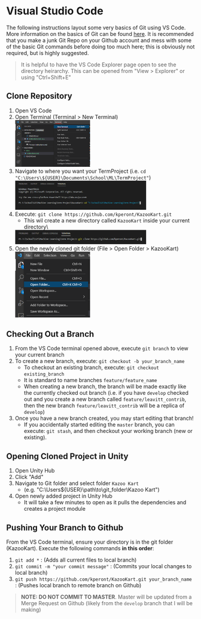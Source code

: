# Visual Studio Code
The following instructions layout some very basics of Git using VS Code. More information on the basics of Git can be found [here](https://guides.github.com/introduction/git-handbook/). It is recommended that you make a junk Git Repo on your Github account and mess with some of the basic Git commands before doing too much here; this is obviously not required, but is highly suggested.

> It is helpful to have the VS Code Explorer page open to see the directory heirarchy. This can be opened from "View > Explorer" or using "Ctrl+Shift+E"

## Clone Repository
1. Open VS Code
2. Open Terminal (Terminal > New Terminal)\
   <img src="./img/OpenTerminal.PNG" width="200">
3. Navigate to where you want your TermProject (i.e. `cd "C:\Users\${USER}\Documents\School\ML\TermProject"`)\
   <img src="./img/TerminalCD.PNG" width="350">
4. Execute: `git clone https://github.com/kperont/KazooKart.git`
   * This wil create a new directory called `KazooKart` inside your current directory\
   <img src="./img/TerminalClone.PNG" width="350">
5. Open the newly cloned git folder (File > Open Folder > KazooKart)\
   <img src="./img/OpenFolder.PNG" width="200">

## Checking Out a Branch
1. From the VS Code terminal opened above, execute `git branch` to view your current branch
2. To create a new branch, execute: `git checkout -b your_branch_name`
   * To checkout an existing branch, execute: `git checkout existing_branch`
   * It is standard to name branches `feature/feature_name`
   * When creating a new branch, the branch will be made exactly like the currently checked out branch (i.e. if you have `develop` checked out and you create a new branch called `feature/leavitt_contrib`, then the new branch `feature/leavitt_contrib` will be a replica of `develop`)
3. Once you have a new branch created, you may start editing that branch!
   * If you accidentally started editing the `master` branch, you can execute: `git stash`, and then checkout your working branch (new or existing).

## Opening Cloned Project in Unity
1. Open Unity Hub
2. Click "Add"
3. Navigate to Git folder and select folder `Kazoo Kart`
   * (e.g. "C:\Users\${USER}\path\to\git_folder\Kazoo Kart\")
4. Open newly added project in Unity Hub
   * It will take a few minutes to open as it pulls the dependencies and creates a project module

## Pushing Your Branch to Github
From the VS Code terminal, ensure your directory is in the git folder (KazooKart). Execute the following commands **in this order**:
1. `git add *` : (Adds all current files to local branch)
2. `git commit -m "your commit message"` : (Commits your local changes to local branch)
3. `git push https://github.com/kperont/KazooKart.git your_branch_name` : (Pushes local branch to remote branch on Github)

> **NOTE: DO NOT COMMIT TO MASTER**. Master will be updated from a Merge Request on Github (likely from the `develop` branch that I will be making)